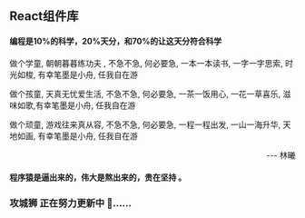 ## React组件库
#### 编程是10%的科学，20%天分，和70%的让这天分符合科学

做个学童, 朝朝暮暮练功夫 , 不急不急, 何必要急, 一本一本读书, 一字一字思索, 时光如梭, 有幸笔墨是小舟, 任我自在游

做个孩童, 天真无忧爱生活, 不急不急, 何必要急, 一茶一饭用心, 一花一草喜乐, 滋味如歌,有幸笔墨是小舟, 任我自在游

做个顽童, 游戏往来真从容, 不急不急, 何必要急, 一程一程出发, 一山一海升华, 天地如画, 有幸笔墨是小舟, 任我自在游
<p align="right">--- 林曦</p>

#### 程序猿是逼出来的，伟大是熬出来的，贵在坚持 。


<p></p>

### 攻城狮 正在努力更新中 🤣......
